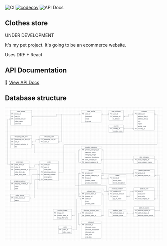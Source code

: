 ![CI](https://github.com/nero1933/clothes-store/actions/workflows/main.yaml/badge.svg)
[![codecov](https://codecov.io/github/nero1933/clothes-store/graph/badge.svg?token=963BSSMBE4)](https://codecov.io/github/nero1933/clothes-store)
![API Docs](https://img.shields.io/badge/API-Swagger-blue)

## Clothes store
<p>UNDER DEVELOPMENT</p>
<p>It's my pet project. It's going to be an ecommerce website.</p>
<p>Uses DRF + React</p>

## API Documentation
📖 [View API Docs](https://nero1933.github.io/clothes-store/)

## Database structure
![db structure](app/ecommerce/db_structure.png)



